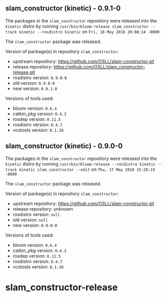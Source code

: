 ## slam_constructor (kinetic) - 0.9.1-0

The packages in the `slam_constructor` repository were released into the `kinetic` distro by running `/usr/bin/bloom-release slam_constructor --track kinetic --rosdistro kinetic` on `Fri, 18 May 2018 20:08:14 -0000`

The `slam_constructor` package was released.

Version of package(s) in repository `slam_constructor`:

- upstream repository: https://github.com/OSLL/slam-constructor.git
- release repository: https://github.com/OSLL/slam_constructor-release.git
- rosdistro version: `0.9.0-0`
- old version: `0.9.0-0`
- new version: `0.9.1-0`

Versions of tools used:

- bloom version: `0.6.4`
- catkin_pkg version: `0.4.2`
- rosdep version: `0.11.5`
- rosdistro version: `0.4.7`
- vcstools version: `0.1.38`


## slam_constructor (kinetic) - 0.9.0-0

The packages in the `slam_constructor` repository were released into the `kinetic` distro by running `/usr/bin/bloom-release --rosdistro kinetic --track kinetic slam_constructor --edit` on `Thu, 17 May 2018 15:28:19 -0000`

The `slam_constructor` package was released.

Version of package(s) in repository `slam_constructor`:

- upstream repository: https://github.com/OSLL/slam-constructor.git
- release repository: unknown
- rosdistro version: `null`
- old version: `null`
- new version: `0.9.0-0`

Versions of tools used:

- bloom version: `0.6.4`
- catkin_pkg version: `0.4.2`
- rosdep version: `0.11.5`
- rosdistro version: `0.4.7`
- vcstools version: `0.1.38`


# slam_constructor-release
